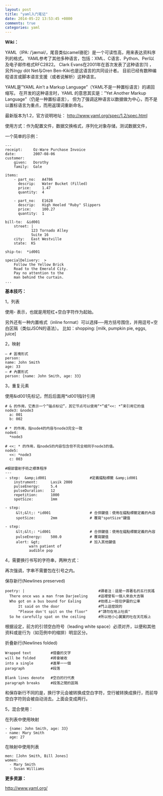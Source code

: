 ```yaml
---
layout: post
title: "yaml入门笔记"
date: 2014-05-22 13:53:45 +0800
comments: true
categories: yaml
---
```


**Wiki：**

YAML（IPA: /ˈjæməl/，尾音类似camel骆驼）是一个可读性高，用来表达资料序列的格式。
YAML参考了其他多种语言，包括：XML、C语言、Python、Perl以及电子邮件格式RFC2822。
Clark Evans在2001年在首次发表了这种语言[1] ，
另外Ingy döt Net与Oren Ben-Kiki也是这语言的共同设计者。
目前已经有数种编程语言或脚本语言支援（或者说解析）这种语言。

YAML是”YAML Ain’t a Markup Language”（YAML不是一种置标语言）的递回缩写。
在开发的这种语言时，YAML 的意思其实是：”Yet Another Markup Language”（仍是一种置标语言），
但为了强调这种语言以数据做为中心，而不是以置标语言为重点，而用返璞词重新命名。

最新版本为1.2，官方说明地址： <http://www.yaml.org/spec/1.2/spec.html>

使用方式：作为配置文件，数据交换格式，序列化对象存储，测试数据文件，

一个简单的示例：<!--more-->

    ---
    receipt:     Oz-Ware Purchase Invoice
    date:        2007-08-06
    customer:
        given:   Dorothy
        family:  Gale

    items:
        - part_no:   A4786
          descrip:   Water Bucket (Filled)
          price:     1.47
          quantity:  4

        - part_no:   E1628
          descrip:   High Heeled "Ruby" Slippers
          price:     100.27
          quantity:  1

    bill-to:  &id001
        street: |
                123 Tornado Alley
                Suite 16
        city:   East Westville
        state:  KS

    ship-to:  *id001

    specialDelivery:  >
        Follow the Yellow Brick
        Road to the Emerald City.
        Pay no attention to the
        man behind the curtain.
    ...

**基本技巧：**

1，列表

使用- 表示，也就是用短杠+空白字符作为起始。

另外还有一种内置格式（inline format）可以选择──用方括号围住，并用逗号+空白区隔（类似JSON的语法）。
比如：shopping: [milk, pumpkin pie, eggs, juice]

2，映射

    — # 區塊形式
    person:
    name: John Smith
    age: 33
    — # 內置形式
    person: {name: John Smith, age: 33}

3，重复元素

使用&id001先标记，然后后面用*id001指针引用

    # & 的作用，它表示一个“锚点标记”，其它节点可以使用“*”或“<<: *”来引用它的值
    node3: &node3
      a: 001
      b: 002

    # * 的作用，指node4的内容与node3完全一致
    node4:
      *node3

    # <<: * 的作用，指node5的内容包含但不完全相同于node3的值。
    node5:
      <<: *node3
      c: 003

    #眼部雷射手術之標準程序
    ---
    - step:  &amp;id001                    #定義錨點標籤 &amp;id001
        instrument:      Lasik 2000
        pulseEnergy:     5.4
        pulseDuration:   12
        repetition:      1000
        spotSize:        1mm

    - step:
         &lt;&lt;: *id001                  # 合併鍵值：使用在錨點標籤定義的內容
         spotSize:       2mm               # 覆寫"spotSize"鍵值

    - step:
         &lt;&lt;: *id001                  # 合併鍵值：使用在錨點標籤定義的內容
         pulseEnergy:    500.0             # 覆寫鍵值
         alert: &gt;                       # 加入其他鍵值
               warn patient of
               audible pop

4，需要换行书写的字符串，两种方式：

再次强调，字串不需要包在引号之内。

保存新行(Newlines preserved)

    poetry: |                                  #譯者注：這是一首著名的五行民謠
      There once was a man from Darjeeling     #這裡曾有一個人來自大吉嶺
      Who got on a bus bound for Ealing        #他搭上一班往伊靈的公車
          It said on the door                  #門上這麼說的
          "Please don't spit on the floor"     #"請勿在地上吐痰"
      So he carefully spat on the ceiling      #所以他小心翼翼的吐在天花板上

根据设定，前方的引领空白符号（leading white space）必须对齐，以便和其他资料或是行为（如范例中的缩排）明显区分。

折叠新行(Newlines folded)

    Wrapped text         #摺疊的文字
    will be folded       #將會被收
    into a single        #進單一一個
    paragraph            #段落

    Blank lines denote   #空白的行代表
    paragraph breaks     #段落之間的區隔

和保存新行不同的是，换行字元会被转换成空白字符，空行被转换成换行，而前导空白字符则会被自动消去。上面会变成两行。

5，混合使用：

在列表中使用映射

    - {name: John Smith, age: 33}
    - name: Mary Smith
      age: 27

在映射中使用列表

    men: [John Smith, Bill Jones]
    women:
      - Mary Smith
      - Susan Williams

**更多资源：**

<http://www.yaml.org/>
